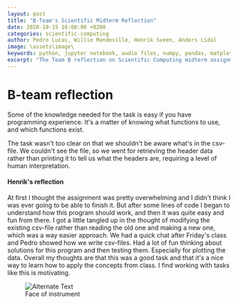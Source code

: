 ```yaml
---
layout: post
title: "B-Team's Scientific Midterm Reflection"
date: 2020-10-15 16:00:00 +0200
categories: scientific-computing
author: Pedro Lucas, Willie Mandeville, Henrik Sveen, Anders Lidal
image: \assets\image\
keywords: python, jupyter notebook, audio files, numpy, pandas, matplotlib, librosa
excerpt: "The Team B reflection on Scientific Computing midterm assignment"
---
```



# B-team reflection
Some of the knowledge needed for the task is easy if you have programming experience. It's a matter of knowing what functions to use, and which functions exist.

The task wasn't too clear on that we shouldn't be aware what's in the csv-file. We couldn't see the file, so we went for retrieving the header data rather than printing it to tell us what the headers are, requiring a level of human interpretation.




#### Henrik's reflection
At first I thought the assignment was pretty overwhelming and I didn't think I was ever going to be able to finish it. But after some lines of code I began to understand how this program should work, and then it was quite easy and fun from there. I got a little tangled up in the thought of modifying the existing csv-file rather than reading the old one and making a new one, which was a way easier approach. We had a quick chat after Friday's class and Pedro showed how we write csv-files. Had a lot of fun thinking about solutions for this program and then testing them. Especially for plotting the data. Overall my thoughts are that this was a good task and that it's a nice way to learn how to apply the concepts from class. I find working with tasks like this is motivating.


<figure style="float: auto">
   <img src="/assets/image/2020_.png" alt="Alternate Text" title="it's kind of messy, but i liked that look for this project" width="auto"/> <figcaption>Face of instrument</figcaption>
</figure>
